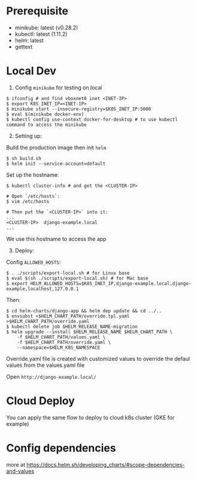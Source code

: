 # Prerequisite

  - minikube: latest (v0.28.2)
  - kubectl: latest (1.11.2)
  - helm: latest
  - gettext

# Local Dev

1. Config `minikube` for testing on local

  ```
  $ ifconfig # and find vboxnet0 inet <INET-IP>
  $ export K8S_INET_IP=<INET-IP>
  $ minikube start --insecure-registry=$K8S_INET_IP:5000
  $ eval $(minikube docker-env)
  $ kubectl config use-context docker-for-desktop # to use kubectl command to access the minikube
  ```

2. Setting up:
  
  Build the production image then init `helm`

  ```
  $ sh build.sh
  $ helm init --service-account=default
  ```

  Set up the hostname:
  ```
  $ kubectl cluster-info # and get the <CLUSTER-IP>

  # Open `/etc/hosts`:
  $ vim /etc/hosts

  # Then put the `<CLUSTER-IP>` into it:
  ...
  <CLUSTER-IP>  django-example.local
  ...
  ```

  We use this hostname to access the app

3. Deploy:

  Config `ALLOWED_HOSTS`:

  ```
  $ . ./scripts/export-local.sh # for Linux base
  $ eval $(sh ./scripts/export-local.sh) # for Mac base
  $ export HELM_ALLOWED_HOSTS=$K8S_INET_IP,django-example.local,django-example,localhost,127.0.0.1
  ```

  Then:

  ```
  $ cd helm-charts/django-app && helm dep update && cd ../..
  $ envsubst <$HELM_CHART_PATH/override.tpl.yaml >$HELM_CHART_PATH/override.yaml
  $ kubectl delete job $HELM_RELEASE_NAME-migration
  $ helm upgrade --install $HELM_RELEASE_NAME $HELM_CHART_PATH \
      -f $HELM_CHART_PATH/values.yaml \
      -f $HELM_CHART_PATH/override.yaml \
      --namespace=$HELM_K8S_NAMESPACE
  ```

Override.yaml file is created with customized values to override the defaul values from the values.yaml file

Open `http://django-example.local/`


# Cloud Deploy

You can apply the same flow to deploy to cloud k8s cluster (GKE for example)


# Config dependencies

  more at https://docs.helm.sh/developing_charts/#scope-dependencies-and-values
